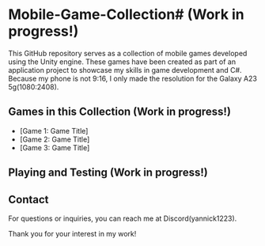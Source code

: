 # Mobile-Game-Collection# (Work in progress!)

This GitHub repository serves as a collection of mobile games developed using the Unity engine. These games have been created as part of an application project to showcase my skills in game development and C#.
Because my phone is not 9:16, I only made the resolution for the Galaxy A23 5g(1080:2408).

## Games in this Collection (Work in progress!)

- [Game 1: Game Title]
- [Game 2: Game Title]
- [Game 3: Game Title]

## Playing and Testing (Work in progress!)



## Contact

For questions or inquiries, you can reach me at Discord(yannick1223).

Thank you for your interest in my work!
